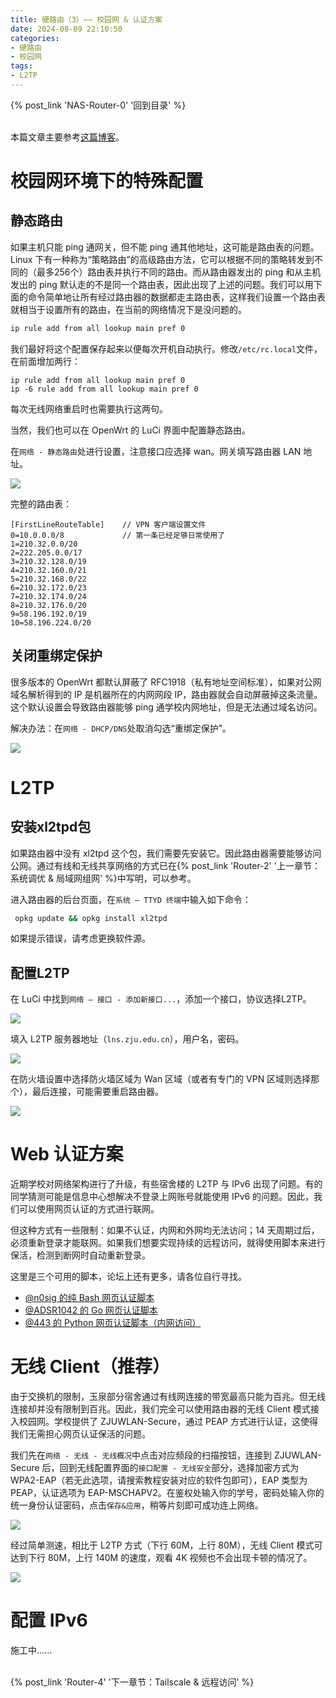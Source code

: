 ```yaml
---
title: 硬路由（3）—— 校园网 & 认证方案
date: 2024-08-09 22:10:50
categories:
- 硬路由
- 校园网
tags:
- L2TP
---
```


{% post_link 'NAS-Router-0' '回到目录' %}
<br/>
<br/>

本篇文章主要参考[这篇博客](https://kb5000.github.io/2020/11/21/OpenWrt%E8%BF%9E%E6%8E%A5%E6%A0%A1%E5%9B%AD%E7%BD%91L2TP%E7%8E%AF%E5%A2%83%E7%BD%91%E7%BB%9C%E9%85%8D%E7%BD%AE%E8%AF%A6%E8%A7%A3/ "这篇博客")。

# 校园网环境下的特殊配置

## 静态路由

如果主机只能 ping 通网关，但不能 ping 通其他地址，这可能是路由表的问题。Linux 下有一种称为“策略路由”的高级路由方法，它可以根据不同的策略转发到不同的（最多256个）路由表并执行不同的路由。而从路由器发出的 ping 和从主机发出的 ping 默认走的不是同一个路由表，因此出现了上述的问题。我们可以用下面的命令简单地让所有经过路由器的数据都走主路由表，这样我们设置一个路由表就相当于设置所有的路由，在当前的网络情况下是没问题的。

```bash
ip rule add from all lookup main pref 0
```

我们最好将这个配置保存起来以便每次开机自动执行。修改`/etc/rc.local`文件，在前面增加两行：

```text
ip rule add from all lookup main pref 0
ip -6 rule add from all lookup main pref 0
```

每次无线网络重启时也需要执行这两句。

当然，我们也可以在 OpenWrt 的 LuCi 界面中配置静态路由。

在`网络 - 静态路由`处进行设置，注意接口应选择 wan。网关填写路由器 LAN 地址。

![](image_5U2ItAVWxY.png)

完整的路由表：

```text
[FirstLineRouteTable]    // VPN 客户端设置文件
0=10.0.0.0/8             // 第一条已经足够日常使用了 
1=210.32.0.0/20
2=222.205.0.0/17
3=210.32.128.0/19
4=210.32.160.0/21
5=210.32.168.0/22
6=210.32.172.0/23
7=210.32.174.0/24
8=210.32.176.0/20
9=58.196.192.0/19
10=58.196.224.0/20
```

## 关闭重绑定保护

很多版本的 OpenWrt 都默认屏蔽了 RFC1918（私有地址空间标准），如果对公网域名解析得到的 IP 是机器所在的内网网段 IP，路由器就会自动屏蔽掉这条流量。这个默认设置会导致路由器能够 ping 通学校内网地址，但是无法通过域名访问。

解决办法：在`网络 - DHCP/DNS`处取消勾选“重绑定保护”。

![](image_gIYAFViAok.png)

# L2TP

## 安装xl2tpd包

如果路由器中没有 xl2tpd 这个包，我们需要先安装它。因此路由器需要能够访问公网。通过有线和无线共享网络的方式已在{% post_link 'Router-2' '上一章节：系统调优 & 局域网组网' %}中写明，可以参考。

进入路由器的后台页面，在`系统 – TTYD 终端`中输入如下命令：

```bash
 opkg update && opkg install xl2tpd
```

如果提示错误，请考虑更换软件源。

## 配置L2TP

在 LuCi 中找到`网络 – 接口 - 添加新接口...`，添加一个接口，协议选择L2TP。

![](image_okkB0etBpd.png)

填入 L2TP 服务器地址（`lns.zju.edu.cn`），用户名，密码。

![](image_WK4OdGBEom.png)

在防火墙设置中选择防火墙区域为 Wan 区域（或者有专门的 VPN 区域则选择那个），最后连接，可能需要重启路由器。

![](image_bEIFMqz35C.png)

# Web 认证方案

近期学校对网络架构进行了升级，有些宿舍楼的 L2TP 与 IPv6 出现了问题。有的同学猜测可能是信息中心想解决不登录上网账号就能使用 IPv6 的问题。因此，我们可以使用网页认证的方式进行联网。

但这种方式有一些限制：如果不认证，内网和外网均无法访问；14 天周期过后，必须重新登录才能联网。如果我们想要实现持续的远程访问，就得使用脚本来进行保活，检测到断网时自动重新登录。

这里是三个可用的脚本，论坛上还有更多，请各位自行寻找。

- [@n0sig 的纯 Bash 网页认证脚本](https://github.com/n0sig/ZJU-Web-Auth-Bash "@n0sig 的纯 Bash 网页认证脚本")
- [@ADSR1042 的 Go 网页认证脚本](https://github.com/ADSR1042/zju-web-login-lite "@ADSR1042 的 Go 网页认证脚本")
- [@443 的 Python 网页认证脚本（内网访问）](https://www.cc98.org/topic/4898875 "@443 的 Python 网页认证脚本（内网访问）")

# 无线 Client（推荐）

由于交换机的限制，玉泉部分宿舍通过有线网连接的带宽最高只能为百兆。但无线连接却并没有限制到百兆。因此，我们完全可以使用路由器的无线 Client 模式接入校园网。学校提供了 ZJUWLAN-Secure，通过 PEAP 方式进行认证，这使得我们无需担心网页认证保活的问题。

我们先在`网络 - 无线 - 无线概况`中点击对应频段的扫描按钮，连接到 ZJUWLAN-Secure 后，回到无线配置界面的`接口配置 - 无线安全`部分，选择加密方式为 WPA2-EAP（若无此选项，请搜索教程安装对应的软件包即可），EAP 类型为 PEAP，认证选项为 EAP-MSCHAPV2。在鉴权处输入你的学号，密码处输入你的统一身份认证密码，点击`保存&应用`，稍等片刻即可成功连上网络。

![](image_Z87k6sAzpc.png)

经过简单测速，相比于 L2TP 方式（下行 60M，上行 80M），无线 Client 模式可达到下行 80M，上行 140M 的速度，观看 4K 视频也不会出现卡顿的情况了。

![](c05564f1f397be10730ee36ce687cb11_mwAg9hHt5a.png)

# 配置 IPv6

施工中......

<br/>
{% post_link 'Router-4' '下一章节：Tailscale & 远程访问' %}

